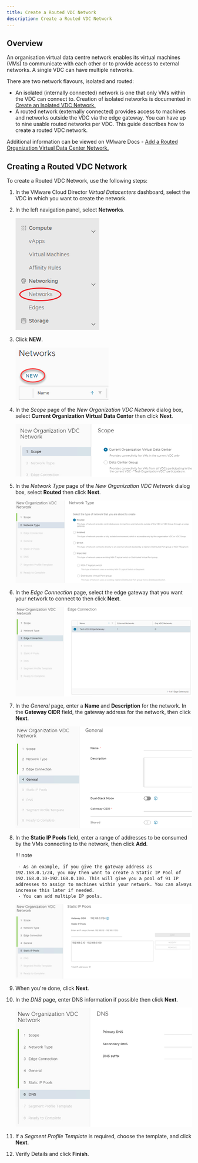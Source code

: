 ```yaml
---
title: Create a Routed VDC Network
description: Create a Routed VDC Network
---
```


## Overview

An organisation virtual data centre network enables its virtual machines (VMs) to communicate with each other or to provide access to external networks. A single VDC can have multiple networks.

There are two network flavours, isolated and routed:

- An isolated (internally connected) network is one that only VMs within the VDC can connect to. Creation of isolated networks is documented in [Create an Isolated VDC Network.](./create_an_isolated_vdc_network.md)
- A routed network (externally connected) provides access to machines and networks outside the VDC via the edge gateway. You can have up to nine usable routed networks per VDC. This guide describes how to create a routed VDC network.

Additional information can be viewed on VMware Docs - [Add a Routed Organization Virtual Data Center Network.](https://docs.vmware.com/en/VMware-Cloud-Director/10.4/VMware-Cloud-Director-Tenant-Portal-Guide/GUID-74C4D27F-9E2A-4EB2-BBE1-CDD45C80E270.html)

## Creating a Routed VDC Network

To create a Routed VDC Network, use the following steps:

1. In the VMware Cloud Director *Virtual Datacenters* dashboard, select the VDC in which you want to create the network.

1. In the left navigation panel, select **Networks**.

	![Networks](./assets/networks.png)

1. Click **NEW**.

	![New Network](./assets/networks_new.png)

1.  In the *Scope* page of the *New Organization VDC Network* dialog box, select **Current Organization Virtual Data Center** then click **Next**.

	![New VDC Network](./assets/networks_new_vdc.png)

1.  In the *Network Type* page of the *New Organization VDC Network* dialog box, select **Routed** then click **Next**.

	![New Routed Network](./assets/networks_new_type_routed.png)
	
1. In the *Edge Connection* page, select the edge gateway that you want your network to connect to then click **Next**.

	![New Routed Network Edge](./assets/networks_new_type_routed_edge.png)

1. In the *General* page, enter a **Name** and **Description** for the network. In the **Gateway CIDR** field, the gateway address for the network, then click **Next**.

	![New Routed Network General](./assets/networks_new_type_routed_general.png)

1. In the **Static IP Pools** field, enter a range of addresses to be consumed by the VMs connecting to the network, then click **Add**.

	!!! note

		- As an example, if you give the gateway address as 192.168.0.1/24, you may then want to create a Static IP Pool of 192.168.0.10-192.168.0.100. This will give you a pool of 91 IP addresses to assign to machines within your network. You can always increase this later if needed.
		- You can add multiple IP pools.

	![New Routed Network Pools](./assets/networks_new_type_routed_pools.png)

1. When you're done, click **Next**.

1. In the *DNS* page, enter DNS information if possible then click **Next**.

	![New Routed Network DNS](./assets/networks_new_type_routed_dns.png)

1. If a *Segment Profile Template* is required, choose the template, and click **Next**.

1. Verify Details and click **Finish**.